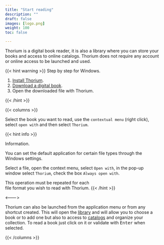 ```yaml
---
title: "Start reading"
description: ""
draft: false
images: [logo.png]
weight: 100
toc: false

---
```


Thorium is a digital book reader, it is also a library
where you can store your books and access to online catalogs.
Thorium does not require any account or online access to be launched and used.

{{< hint warning >}}
Step by step for Windows.

1. [Install Thorium](https://www.edrlab.org/software/thorium-reader/github/win10).
2. [Download a digital book](https://www.gutenberg.org/ebooks/2701.epub.noimages?).
3. Open the downloaded file with Thorium.

{{< /hint >}}

{{< columns >}}

Select the book you want to read, use the `contextual menu` 
(right click), select `open with` and then select `Thorium`.

{{< hint info >}}

Information.

You can set the default application for certain file types 
through the Windows settings.

Select a file, open the context menu, select `Open with`,
in the pop-up window select `Thorium`, check the box
`Always open with`. 

This operation must be repeated for each  
file format you wish to read with Thorium.
{{< /hint >}}

<--->

Thorium can also be launched from the application menu 
or from any shortcut created. 
This will open the [library](220_organizing/221_libraries)
and will allow you to choose a book or to add one but also to access
to [catalogs](220_organizing/222_catalogs) and organize your collection.
To read a book just click on it or validate with <kbd>Enter</kbd>
when selected.

{{< /columns >}}
